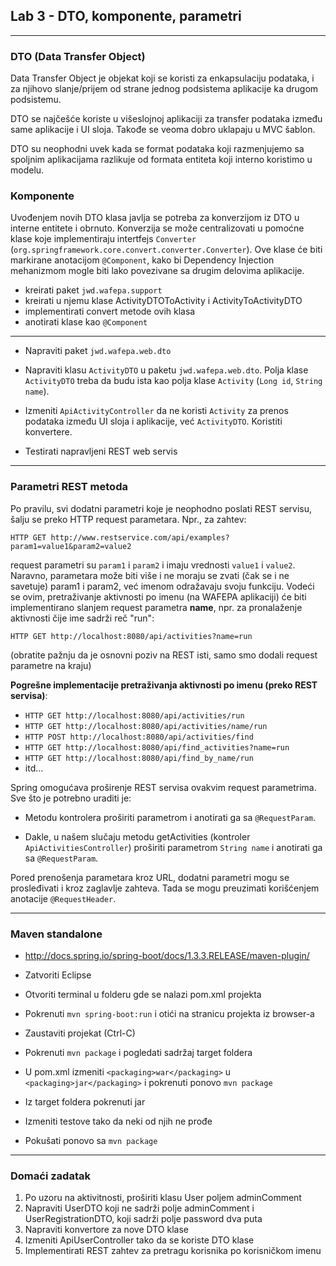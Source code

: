 ﻿## Lab 3 - DTO, komponente, parametri

----

### DTO (Data Transfer Object)

Data Transfer Object je objekat koji se koristi za enkapsulaciju podataka, 
i za njihovo slanje/prijem od strane jednog podsistema aplikacije ka drugom podsistemu.

DTO se najčešće koriste u višeslojnoj aplikaciji za transfer podataka između same aplikacije i UI sloja. Takođe se veoma dobro uklapaju u MVC šablon.

DTO su neophodni uvek kada se format podataka koji razmenjujemo sa spoljnim
aplikacijama razlikuje od formata entiteta koji interno koristimo u modelu.

### Komponente

Uvođenjem novih DTO klasa javlja se potreba za konverzijom iz DTO u interne entitete i obrnuto. Konverzija se može centralizovati u pomoćne klase koje implementiraju intertfejs `Converter` (`org.springframework.core.convert.converter.Converter`). Ove klase će biti markirane anotacijom `@Component`, kako bi Dependency Injection mehanizmom mogle biti lako povezivane sa drugim delovima aplikacije. 

* kreirati paket `jwd.wafepa.support`
* kreirati u njemu klase ActivityDTOToActivity i ActivityToActivityDTO
* implementirati convert metode ovih klasa
* anotirati klase kao `@Component`

----

* Napraviti paket `jwd.wafepa.web.dto`

* Napraviti klasu `ActivityDTO` u paketu `jwd.wafepa.web.dto`. Polja klase `ActivityDTO` treba da budu ista kao polja klase `Activity` (`Long id`, `String name`).

* Izmeniti `ApiActivityController` da ne koristi `Activity` za prenos podataka između UI sloja i aplikacije, već `ActivityDTO`. Koristiti konvertere.

* Testirati napravljeni REST web servis


----

### Parametri REST metoda


Po pravilu, svi dodatni parametri koje je neophodno poslati REST servisu, šalju se preko HTTP request parametara. Npr., za zahtev:

```
HTTP GET http://www.restservice.com/api/examples?param1=value1&param2=value2
```

request parametri su `param1` i `param2` i imaju vrednosti `value1` i `value2`. Naravno, parametara može biti više i ne moraju se zvati (čak se i ne savetuje) param1 i param2,
već imenom odražavaju svoju funkciju. Vodeći se ovim, pretraživanje aktivnosti po imenu (na WAFEPA aplikaciji) će biti implementirano slanjem request parametra **name**, 
npr. za pronalaženje aktivnosti čije ime sadrži reč "run":

```
HTTP GET http://localhost:8080/api/activities?name=run
```

(obratite pažnju da je osnovni poziv na REST isti, samo smo dodali request parametre na kraju)

**Pogrešne implementacije pretraživanja aktivnosti po imenu (preko REST servisa)**:

* `HTTP GET http://localhost:8080/api/activities/run`
* `HTTP GET http://localhost:8080/api/activities/name/run`
* `HTTP POST http://localhost:8080/api/activities/find`
* `HTTP GET http://localhost:8080/api/find_activities?name=run`
* `HTTP GET http://localhost:8080/api/find_by_name/run`
* itd...

Spring omogućava proširenje REST servisa ovakvim request parametrima. Sve što je potrebno uraditi je:

* Metodu kontrolera proširiti parametrom i anotirati ga sa `@RequestParam`.

* Dakle, u našem slučaju metodu getActivities (kontroler `ApiActivitiesController`) proširiti parametrom `String name` i anotirati ga sa `@RequestParam`.

Pored prenošenja parametara kroz URL, dodatni parametri mogu se prosleđivati i kroz zaglavlje zahteva. Tada se mogu preuzimati korišćenjem anotacije `@RequestHeader`.

----

### Maven standalone

* http://docs.spring.io/spring-boot/docs/1.3.3.RELEASE/maven-plugin/

* Zatvoriti Eclipse
* Otvoriti terminal u folderu gde se nalazi pom.xml projekta
* Pokrenuti `mvn spring-boot:run` i otići na stranicu projekta iz browser-a
* Zaustaviti projekat (Ctrl-C)
* Pokrenuti `mvn package` i pogledati sadržaj target foldera
* U pom.xml izmeniti `<packaging>war</packaging>` u `<packaging>jar</packaging>` i pokrenuti ponovo `mvn package`
* Iz target foldera pokrenuti jar
* Izmeniti testove tako da neki od njih ne prođe
* Pokušati ponovo sa `mvn package`

---

### Domaći zadatak

1. Po uzoru na aktivitnosti, proširiti klasu User poljem adminComment
1. Napraviti UserDTO koji ne sadrži polje adminComment i UserRegistrationDTO, koji sadrži polje password dva puta
1. Napraviti konvertore za nove DTO klase
1. Izmeniti ApiUserController tako da se koriste DTO klase 
1. Implementirati REST zahtev za pretragu korisnika po korisničkom imenu
